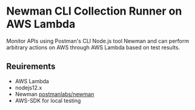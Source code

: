 # Newman CLI Collection Runner on AWS Lambda
Monitor APIs using Postman's CLI Node.js tool Newman and can perform arbitrary actions on AWS through AWS Lambda based on test results.

## Reuirements
* AWS Lambda
* nodejs12.x
* Newman [postmanlabs/newman](https://github.com/postmanlabs/newman)
* AWS-SDK for local testing